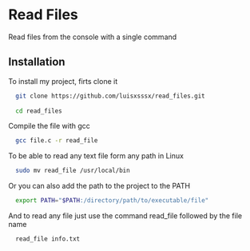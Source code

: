 
# Read Files

Read files from the console with a single command


## Installation

To install my project, firts clone it 

```bash
  git clone https://github.com/luisxsssx/read_files.git
  
  cd read_files
```
Compile the file with gcc

```bash
  gcc file.c -r read_file
```

To be able to read any text file form any path in Linux

```bash
  sudo mv read_file /usr/local/bin
```

Or you can also add the path to the project to the PATH

```bash
  export PATH="$PATH:/directory/path/to/executable/file"
```

And to read any file just use the command read_file followed by the file name

```bash
  read_file info.txt
```